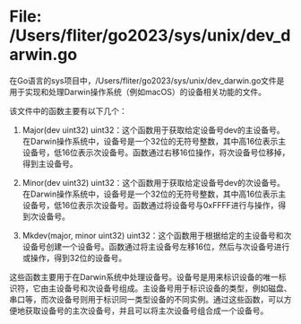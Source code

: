 # File: /Users/fliter/go2023/sys/unix/dev_darwin.go

在Go语言的sys项目中，/Users/fliter/go2023/sys/unix/dev_darwin.go文件是用于实现和处理Darwin操作系统（例如macOS）的设备相关功能的文件。

该文件中的函数主要有以下几个：

1. Major(dev uint32) uint32：这个函数用于获取给定设备号dev的主设备号。在Darwin操作系统中，设备号是一个32位的无符号整数，其中高16位表示主设备号，低16位表示次设备号。函数通过右移16位操作，将次设备号位移掉，得到主设备号。

2. Minor(dev uint32) uint32：这个函数用于获取给定设备号dev的次设备号。在Darwin操作系统中，设备号是一个32位的无符号整数，其中高16位表示主设备号，低16位表示次设备号。函数通过将设备号与0xFFFF进行与操作，得到次设备号。

3. Mkdev(major, minor uint32) uint32：这个函数用于根据给定的主设备号和次设备号创建一个设备号。函数通过将主设备号左移16位，然后与次设备号进行或操作，得到32位的设备号。

这些函数主要用于在Darwin系统中处理设备号。设备号是用来标识设备的唯一标识符，它由主设备号和次设备号组成。主设备号用于标识设备的类型，例如磁盘、串口等，而次设备号则用于标识同一类型设备的不同实例。通过这些函数，可以方便地获取设备号的主次设备号，并且可以将主次设备号组合成一个设备号。

